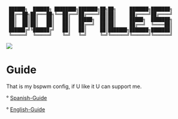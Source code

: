 


     ██████╗  ██████╗ ████████╗███████╗██╗██╗     ███████╗███████╗           
     ██╔══██╗██╔═══██╗╚══██╔══╝██╔════╝██║██║     ██╔════╝██╔════╝           
     ██║  ██║██║   ██║   ██║   █████╗  ██║██║     █████╗  ███████╗           
     ██║  ██║██║   ██║   ██║   ██╔══╝  ██║██║     ██╔══╝  ╚════██║           
     ██████╔╝╚██████╔╝   ██║   ██║     ██║███████╗███████╗███████║           
     ╚═════╝  ╚═════╝    ╚═╝   ╚═╝     ╚═╝╚══════╝╚══════╝╚══════╝ 
                                                                          

  <img src="https://i.imgur.com/mnkMygA.png">

# Guide
That is my bspwm config, if U like it U can support me.

° [Spanish-Guide](https://github.com/P4NAD3ROXIS/DotfilesForEverybody/tree/main/Guide/Spanish-Version)

° [English-Guide](https://github.com/P4NAD3ROXIS/DotfilesForEverybody/tree/main/Guide/English-Version)
